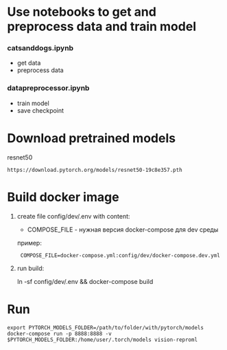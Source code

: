 
# Use notebooks to get and preprocess data and train model

### catsanddogs.ipynb

* get data
* preprocess data


### datapreprocessor.ipynb

* train model
* save checkpoint


# Download pretrained models

resnet50

    https://download.pytorch.org/models/resnet50-19c8e357.pth


# Build docker image

1. create file config/dev/.env with content:

    * COMPOSE_FILE - нужная версия docker-compose для dev среды

    пример: 

        COMPOSE_FILE=docker-compose.yml:config/dev/docker-compose.dev.yml

2. run build:

    ln -sf config/dev/.env && docker-compose build
    
# Run
    
    export PYTORCH_MODELS_FOLDER=/path/to/folder/with/pytorch/models
    docker-compose run -p 8888:8888 -v $PYTORCH_MODELS_FOLDER:/home/user/.torch/models vision-reproml
